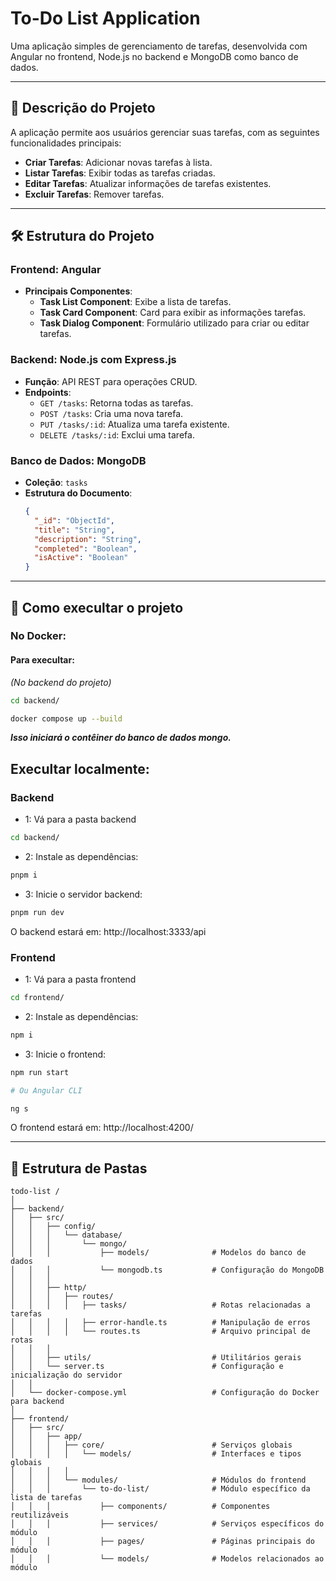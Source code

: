 # To-Do List Application

Uma aplicação simples de gerenciamento de tarefas, desenvolvida com Angular no frontend, Node.js no backend e MongoDB como banco de dados.

---

## 📜 Descrição do Projeto

A aplicação permite aos usuários gerenciar suas tarefas, com as seguintes funcionalidades principais:

- **Criar Tarefas**: Adicionar novas tarefas à lista.
- **Listar Tarefas**: Exibir todas as tarefas criadas.
- **Editar Tarefas**: Atualizar informações de tarefas existentes.
- **Excluir Tarefas**: Remover tarefas.

---

## 🛠 Estrutura do Projeto

### **Frontend**: Angular

- **Principais Componentes**:
  - **Task List Component**: Exibe a lista de tarefas.
  - **Task Card Component**: Card para exibir as informações tarefas.
  - **Task Dialog Component**: Formulário utilizado para criar ou editar tarefas.

### **Backend**: Node.js com Express.js

- **Função**: API REST para operações CRUD.
- **Endpoints**:
  - `GET /tasks`: Retorna todas as tarefas.
  - `POST /tasks`: Cria uma nova tarefa.
  - `PUT /tasks/:id`: Atualiza uma tarefa existente.
  - `DELETE /tasks/:id`: Exclui uma tarefa.

### **Banco de Dados**: MongoDB

- **Coleção**: `tasks`
- **Estrutura do Documento**:
  ```json
  {
    "_id": "ObjectId",
    "title": "String",
    "description": "String",
    "completed": "Boolean",
    "isActive": "Boolean"
  }
  ```

---

## 🚀 Como execultar o projeto

### No Docker:

#### Para execultar:
_(No backend do projeto)_

```bash
cd backend/

docker compose up --build
```
**_Isso iniciará o contêiner do banco de dados mongo._**


## Execultar localmente:

### Backend

- 1: Vá para a pasta backend

```bash
cd backend/
```

- 2: Instale as dependências:

```bash
pnpm i
```

- 3: Inicie o servidor backend:

```bash
pnpm run dev
```

O backend estará em: http://localhost:3333/api

### Frontend

- 1: Vá para a pasta frontend

```bash
cd frontend/
```

- 2: Instale as dependências:

```bash
npm i
```

- 3: Inicie o frontend:

```bash
npm run start

# Ou Angular CLI

ng s
```

O frontend estará em: http://localhost:4200/

---

## 📄 Estrutura de Pastas

```
todo-list /
│
├── backend/
│   ├── src/
│   │   ├── config/
│   │   │   └── database/
│   │   │       └── mongo/
│   │   │           ├── models/              # Modelos do banco de dados
│   │   │           └── mongodb.ts           # Configuração do MongoDB
│   │   │
│   │   ├── http/
│   │   │   ├── routes/
│   │   │   │   ├── tasks/                   # Rotas relacionadas a tarefas
│   │   │   │   ├── error-handle.ts          # Manipulação de erros
│   │   │   │   └── routes.ts                # Arquivo principal de rotas
│   │   │
│   │   ├── utils/                           # Utilitários gerais
│   │   └── server.ts                        # Configuração e inicialização do servidor
│   │
│   └── docker-compose.yml                   # Configuração do Docker para backend
│
├── frontend/
│   ├── src/
│   │   ├── app/
│   │   │   ├── core/                        # Serviços globais
│   │   │   │   └── models/                  # Interfaces e tipos globais
│   │   │   │
│   │   │   └── modules/                     # Módulos do frontend
│   │   │       └── to-do-list/              # Módulo específico da lista de tarefas
│   │   │           ├── components/          # Componentes reutilizáveis
│   │   │           ├── services/            # Serviços específicos do módulo
│   │   │           ├── pages/               # Páginas principais do módulo
│   │   │           └── models/              # Modelos relacionados ao módulo

```